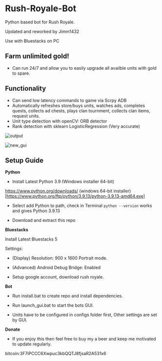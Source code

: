 # Rush-Royale-Bot
Python based bot for Rush Royale.

Updated and reworked by Jimm1432

Use with Bluestacks on PC

## Farm unlimited gold!
* Can run 24/7 and allow you to easily upgrade all availble units with gold to spare.

## Functionality 
* Can send low latency commands to game via Scrpy ADB
* Automatically refreshes store/buys units, watches ads, completes quests, collects ad chests, plays clan tournment, collects clan items, request units.
* Unit type detection with openCV: ORB detector
* Rank detection with sklearn LogisticRegression (Very accurate)

![output](https://user-images.githubusercontent.com/71280183/171181226-d680e7ca-729f-4c3d-8fc6-573736371dfb.png)

![new_gui](https://user-images.githubusercontent.com/71280183/183141310-841b100a-2ddb-4f59-a6d9-4c7789ba72db.png)



## Setup Guide

**Python**

* Install Latest Python 3.9 (Windows installer 64-bit)

https://www.python.org/downloads/ (windows 64-bit installer)[https://www.python.org/ftp/python/3.9.13/python-3.9.13-amd64.exe]

* Select add Python to path, check in Terminal `python --version`  works and gives Python 3.9.13

* Download and extract this repo

**Bluestacks**

Install Latest Bluestacks 5

Settings:

* (Display) Resolution: 900 x 1600 Portrait mode. 

* (Advanced) Android Debug Bridge: Enabled 

* Setup google account, download rush royale.

**Bot**

* Run install.bat to create repo and install dependencies.

* Run launch_gui.bat to start the bots GUI.

* Units have to be configured in configs folder first, Other settings are set by GUI. 

**Donate**

* If you enjoy this then feel free to buy my a beer and keep me motivated to update regularly. 
 
 bitcoin:3F7iPCCC6Xwpuc3kbQQTJ8fjsaR2A531x6